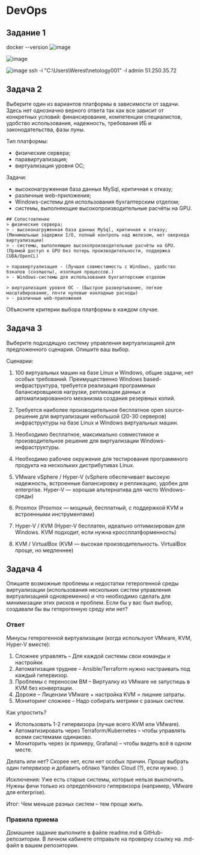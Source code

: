# DevOps

## Задание 1
docker --version
![image](https://github.com/user-attachments/assets/84e675fe-3ae0-4f81-97c6-c5b545e90fe6)

![image](https://github.com/user-attachments/assets/d8d40c73-0630-40f2-8b95-e59630d1419d)

![image](https://github.com/user-attachments/assets/8bf97ea3-ac48-4519-a101-19472e59d8bf)
ssh -i "C:\Users\Werest\netology001" -l admin 51.250.35.72

## Задача 2

Выберите один из вариантов платформы в зависимости от задачи. Здесь нет однозначно верного ответа так как все зависит от конкретных условий: финансирование, компетенции специалистов, удобство использования, надежность, требования ИБ и законодательства, фазы луны.

Тип платформы:

- физические сервера;
- паравиртуализация;
- виртуализация уровня ОС;

Задачи:
- высоконагруженная база данных MySql, критичная к отказу;
- различные web-приложения;
- Windows-системы для использования бухгалтерским отделом;
- системы, выполняющие высокопроизводительные расчёты на GPU.

```
## Сопостовление
> физические сервера;
> - высоконагруженная база данных MySql, критичная к отказу; (Минимальные задержки I/O, полный контроль над железом, нет оверхеда виртуализации)
> - системы, выполняющие высокопроизводительные расчёты на GPU. (Прямой доступ к GPU без потерь производительности, поддержка CUDA/OpenCL)

> паравиртуализация - (Лучшая совместимость с Windows, удобство бэкапов (снэпшоты), изоляция процессов.)
> - Windows-системы для использования бухгалтерским отделом

> виртуализация уровня ОС - (Быстрое развертывание, легкое масштабирование, почти нулевые накладные расходы)
> - различные web-приложения
```

Объясните критерии выбора платформы в каждом случае.

## Задача 3

Выберите подходящую систему управления виртуализацией для предложенного сценария. Опишите ваш выбор.

Сценарии:

1. 100 виртуальных машин на базе Linux и Windows, общие задачи, нет особых требований. Преимущественно Windows based-инфраструктура, требуется реализация программных балансировщиков нагрузки, репликации данных и автоматизированного механизма создания резервных копий.
2. Требуется наиболее производительное бесплатное open source-решение для виртуализации небольшой (20-30 серверов) инфраструктуры на базе Linux и Windows виртуальных машин.
3. Необходимо бесплатное, максимально совместимое и производительное решение для виртуализации Windows-инфраструктуры.
4. Необходимо рабочее окружение для тестирования программного продукта на нескольких дистрибутивах Linux.

1. VMware vSphere / Hyper-V (vSphere обеспечивает высокую надежность, встроенные балансировку и репликацию, удобен для enterprise. Hyper-V — хорошая альтернатива для чисто Windows-среды)
2. Proxmox (Proxmox — мощный, бесплатный, с поддержкой KVM и встроенными инструментами)
3. Hyper-V / KVM (Hyper-V бесплатен, идеально оптимизирован для Windows. KVM подходит, если нужна кроссплатформенность)
4. KVM / VirtualBox (KVM — высокая производительность. VirtualBox проще, но медленнее)

## Задача 4

Опишите возможные проблемы и недостатки гетерогенной среды виртуализации (использования нескольких систем управления виртуализацией одновременно) и что необходимо сделать для минимизации этих рисков и проблем. Если бы у вас был выбор, создавали бы вы гетерогенную среду или нет?

### Ответ
Минусы гетерогенной виртуализации (когда используют VMware, KVM, Hyper-V вместе):
1. Сложнее управлять – Для каждой системы свои команды и настройки.
2. Автоматизация труднее – Ansible/Terraform нужно настраивать под каждый гипервизор.
3. Проблемы с переносом ВМ – Виртуалку из VMware не запустишь в KVM без конвертации.
4. Дороже – Лицензии VMware + настройка KVM = лишние затраты.
5. Мониторинг сложнее – Надо собирать метрики с разных систем.

Как упростить?
- Использовать 1-2 гипервизора (лучше всего KVM или VMware).
- Автоматизировать через Terraform/Kubernetes – чтобы управлять всеми системами одинаково.
- Мониторить через (к примеру, Grafana) – чтобы видеть всё в одном месте.

Делать или нет?
Скорее нет, если нет особых причин. Проще выбрать один гипервизор и добавить облако Yandex Cloud (?), если нужно. :)

Исключения:
Уже есть старые системы, которые нельзя выключить.
Нужны фичи только из определённого гипервизора (например, VMware для enterprise).

Итог: Чем меньше разных систем – тем проще жить.


### Правила приема

Домашнее задание выполните в файле readme.md в GitHub-репозитории. В личном кабинете отправьте на проверку ссылку на .md-файл в вашем репозитории.

